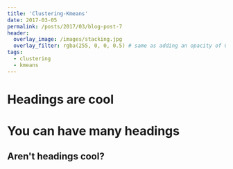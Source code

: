 ```yaml
---
title: 'Clustering-Kmeans'
date: 2017-03-05
permalink: /posts/2017/03/blog-post-7
header:
  overlay_image: /images/stacking.jpg
  overlay_filter: rgba(255, 0, 0, 0.5) # same as adding an opacity of 0.5 to a black background
tags:
  - clustering
  - kmeans
---
```



Headings are cool
======

You can have many headings
======

Aren't headings cool?
------




